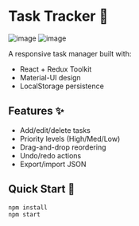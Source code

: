 # Task Tracker 🚀

![image](https://github.com/user-attachments/assets/201d1a41-9ddc-4086-952f-10e121b82f41)
![image](https://github.com/user-attachments/assets/fe561da3-b417-4081-9c39-0e19a9cc08a4)


A responsive task manager built with:
- React + Redux Toolkit
- Material-UI design
- LocalStorage persistence

## Features ✨
- Add/edit/delete tasks
- Priority levels (High/Med/Low)
- Drag-and-drop reordering
- Undo/redo actions
- Export/import JSON

## Quick Start 🏁
```bash
npm install
npm start
